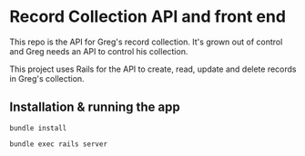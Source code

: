 # Record Collection API and front end

This repo is the API for Greg's record collection.
It's grown out of control and Greg needs an API to control his collection.

This project uses Rails for the API to create, read, update and delete records in Greg's collection.

## Installation & running the app

```
bundle install
```
```
bundle exec rails server
```
